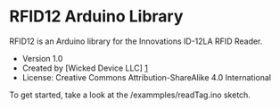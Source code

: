 RFID12 Arduino Library
=========

RFID12 is an Arduino library for the Innovations ID-12LA RFID Reader.

  - Version 1.0
  - Created by [Wicked Device LLC] [1]
  - License: Creative Commons Attribution-ShareAlike 4.0 International

To get started, take a look at the /exammples/readTag.ino sketch.

[1]:http://www.wickeddevice.com


